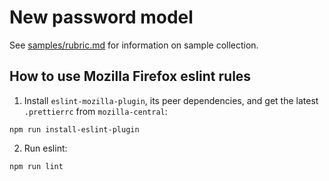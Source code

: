 # New password model

See [samples/rubric.md](samples/rubric.md) for information on sample collection.

## How to use Mozilla Firefox eslint rules

1. Install `eslint-mozilla-plugin`, its peer dependencies, and get the latest `.prettierrc` from `mozilla-central`:
```
npm run install-eslint-plugin
```

2. Run eslint:
```
npm run lint
```
